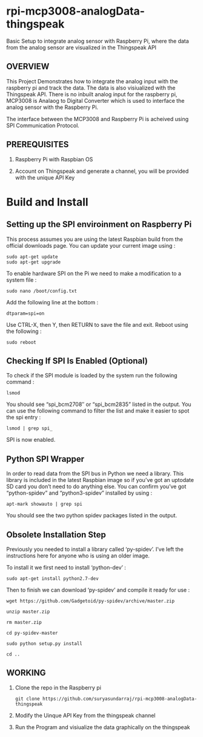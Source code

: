 # rpi-mcp3008-analogData-thingspeak

Basic Setup to integrate analog sensor with Raspberry Pi, where the data from the analog sensor are visualized in the Thingspeak API

## OVERVIEW

This Project Demonstrates how to integrate the analog input with the raspberry pi and track the data. The data is also visiualized with the Thingspeak API. There is no inbuilt analog input for the raspberry pi, MCP3008 is Analaog to Digital Converter which is used to interface the analog sensor with the Raspberry Pi. 

The interface between the MCP3008 and Raspberry Pi is acheived using SPI Communication Protocol.

## PREREQUISITES 

1.  Raspberry Pi with Raspbian OS 

2.  Account on Thingspeak and generate a channel, you will be provided with the unique API Key 

# Build and Install 

## Setting up the SPI enviroinment on Raspberry Pi

This process assumes you are using the latest Raspbian build from the official downloads page. You can update your current image using :

    sudo apt-get update
    sudo apt-get upgrade

To enable hardware SPI on the Pi we need to make a modification to a system file :

    sudo nano /boot/config.txt

Add the following line at the bottom :

    dtparam=spi=on
  
Use CTRL-X, then Y, then RETURN to save the file and exit. Reboot using the following :

    sudo reboot

## Checking If SPI Is Enabled (Optional)

To check if the SPI module is loaded by the system run the following command :

    lsmod

You should see “spi_bcm2708″ or “spi_bcm2835” listed in the output. You can use the following command to filter the list and make it easier to spot the spi entry :

    lsmod | grep spi_

SPI is now enabled.

## Python SPI Wrapper

In order to read data from the SPI bus in Python we need a library. This library is included in the latest Raspbian image so if you’ve got an uptodate SD card you don’t need to do anything else. You can confirm you’ve got “python-spidev” and “python3-spidev” installed by using :

    apt-mark showauto | grep spi

You should see the two python spidev packages listed in the output.

## Obsolete Installation Step

Previously you needed to install a library called ‘py-spidev’. I’ve left the instructions here for anyone who is using an older image.

To install it we first need to install ‘python-dev’ :

    sudo apt-get install python2.7-dev

Then to finish we can download ‘py-spidev’ and compile it ready for use :

    wget https://github.com/Gadgetoid/py-spidev/archive/master.zip
  
    unzip master.zip
  
    rm master.zip
  
    cd py-spidev-master
  
    sudo python setup.py install
  
    cd ..

## WORKING

1.  Clone the repo in the Raspberry pi 

        git clone https://github.com/suryasundarraj/rpi-mcp3008-analogData-thingspeak

2.  Modify the Uinque API Key from the thingspeak channel 

3.  Run the Program and visiualize the data graphically on the thingspeak         
  


